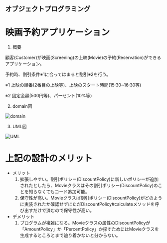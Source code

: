 ## オブジェクトプログラミング

# 映画予約アプリケーション

1. 概要

顧客(Customer)が映画(Screening)の上映(Movie)の予約(Reservation)ができるアプリケーション。

予約時、割引条件※1に合ってはまると割引※2を行う。

※1 上映の順番(2番目の上映等)、上映のスタート時間(15:30~16:30等)

※2 固定金額(500円等)、パーセント(10%等)

2. domain図

![domain](/src/main/java/com/my/study/object/chapter02/domain図.PNG)

3. UML図

![UML](/src/main/java/com/my/study/object/chapter02/uml図.PNG)


# 上記の設計のメリット

- メリット
  1. 拡張しやすい。割引ポリシー(DiscountPolicy)に新しいポリシーが追加されたとしたら、Movieクラスはその割引ポリシー(DiscountPolicy)のことを知らなくてもコード追加可能。
  2. 保守性が高い。Movieクラスは割引ポリシー(DiscountPolicy)がどのように実装されたか確認せずにただDiscountPolicy#calculateメソッドを呼び出すだけで済むので保守性が高い。
- デメリット
  1. プログラムが複雑になる。Movieクラスの属性のDiscountPolicyが「AmountPolicy」か「PercentPolicy」か探すためにはMovieクラスを生成するところとまで辿り着かないと分からない。

